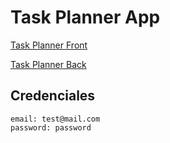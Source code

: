 # Task Planner App

[Task Planner Front](http://localhost:3000)


[Task Planner Back](http://localhost:8080)

## Credenciales
```
email: test@mail.com
password: password
```
